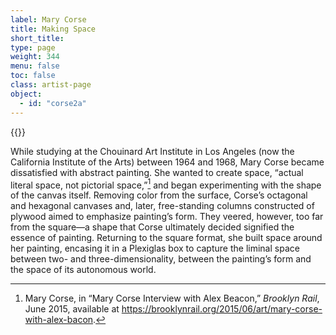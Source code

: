 ```yaml
---
label: Mary Corse
title: Making Space
short_title:
type: page
weight: 344
menu: false
toc: false
class: artist-page
object:
  - id: "corse2a"
---
```

{{<q-figure id="corse2a">}}

While studying at the Chouinard Art Institute in Los Angeles (now the California Institute of the Arts) between 1964 and 1968, Mary Corse became dissatisfied with abstract painting. She wanted to create space, “actual literal space, not pictorial space,”[^1] and began experimenting with the shape of the canvas itself. Removing color from the surface, Corse’s octagonal and hexagonal canvases and, later, free-standing columns constructed of plywood aimed to emphasize painting’s form. They veered, however, too far from the square—a shape that Corse ultimately decided signified the essence of painting. Returning to the square format, she built space around her painting, encasing it in a Plexiglas box to capture the liminal space between two- and three-dimensionality, between the painting’s form and the space of its autonomous world.

[^1]: Mary Corse, in “Mary Corse Interview with Alex Beacon,” *Brooklyn Rail*, June 2015, available at https://brooklynrail.org/2015/06/art/mary-corse-with-alex-bacon.
